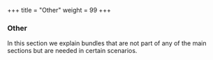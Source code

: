 +++
title = "Other"
weight = 99
+++

### Other

In this section we explain bundles that are not part of any of the main sections but are needed in certain scenarios.

